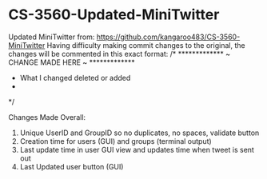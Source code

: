 # CS-3560-Updated-MiniTwitter

Updated MiniTwitter from: https://github.com/kangaroo483/CS-3560-MiniTwitter
Having difficulty making commit changes to the original, the changes will be commented in this exact format: 
/* ************* ~ CHANGE MADE HERE ~ *************
* What I changed deleted or added
* 
*/

Changes Made Overall: 
1. Unique UserID and GroupID so no duplicates, no spaces, validate button 
2. Creation time for users (GUI) and groups (terminal output)
3. Last update time in user GUI view and updates time when tweet is sent out 
4. Last Updated user button (GUI)
